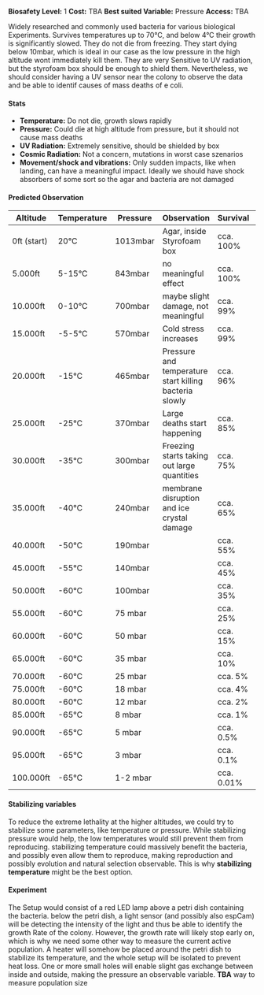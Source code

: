 **Biosafety Level:** 1
**Cost:** TBA
**Best suited Variable:** Pressure
**Access:** TBA

Widely researched and commonly used bacteria for various biological Experiments. Survives temperatures up to 70°C, and below 4°C their growth is significantly slowed. They do not die from freezing. They start dying below 10mbar, which is ideal in our case as the low pressure in the high altitude wont immediately kill them. They are very Sensitive to UV radiation, but the styrofoam box should be enough to shield them. Nevertheless, we should consider having a UV sensor near the colony to observe the data and be able to identif causes of mass deaths of e coli.

#### **Stats**
- **Temperature:** Do not die, growth slows rapidly
- **Pressure:** Could die at high altitude from pressure, but it should not cause mass deaths
- **UV Radiation:** Extremely sensitive, should be shielded by box
- **Cosmic Radiation:** Not a concern, mutations in worst case szenarios
- **Movement/shock and vibrations:** Only sudden impacts, like when landing, can have a meaningful impact. Ideally we should have shock absorbers of some sort so the agar and bacteria are not damaged

#### **Predicted Observation**
| **Altitude** | Temperature | Pressure | Observation                                            | Survival   | Notes |
| ------------ | ----------- | -------- | ------------------------------------------------------ | ---------- | ----- |
| 0ft (start)  | 20°C        | 1013mbar | Agar, inside Styrofoam box                             | cca. 100%  |       |
| 5.000ft      | 5-15°C      | 843mbar  | no meaningful effect                                   | cca. 100%  |       |
| 10.000ft     | 0-10°C      | 700mbar  | maybe slight damage, not meaningful                    | cca. 99%   |       |
| 15.000ft     | -5-5°C      | 570mbar  | Cold stress increases                                  | cca. 99%   |       |
| 20.000ft     | -15°C       | 465mbar  | Pressure and temperature start killing bacteria slowly | cca. 96%   |       |
| 25.000ft     | -25°C       | 370mbar  | Large deaths start happening                           | cca. 85%   |       |
| 30.000ft     | -35°C       | 300mbar  | Freezing starts taking out large quantities            | cca. 75%   |       |
| 35.000ft     | -40°C       | 240mbar  | membrane disruption and ice crystal damage             | cca. 65%   |       |
| 40.000ft     | -50°C       | 190mbar  |                                                        | cca. 55%   |       |
| 45.000ft     | -55°C       | 140mbar  |                                                        | cca. 45%   |       |
| 50.000ft     | -60°C       | 100mbar  |                                                        | cca. 35%   |       |
| 55.000ft     | -60°C       | 75 mbar  |                                                        | cca. 25%   |       |
| 60.000ft     | -60°C       | 50 mbar  |                                                        | cca. 15%   |       |
| 65.000ft     | -60°C       | 35 mbar  |                                                        | cca. 10%   |       |
| 70.000ft     | -60°C       | 25 mbar  |                                                        | cca. 5%    |       |
| 75.000ft     | -60°C       | 18 mbar  |                                                        | cca. 4%    |       |
| 80.000ft     | -60°C       | 12 mbar  |                                                        | cca. 2%    |       |
| 85.000ft     | -65°C       | 8 mbar   |                                                        | cca. 1%    |       |
| 90.000ft     | -65°C       | 5 mbar   |                                                        | cca. 0.5%  |       |
| 95.000ft     | -65°C       | 3 mbar   |                                                        | cca. 0.1%  |       |
| 100.000ft    | -65°C       | 1-2 mbar |                                                        | cca. 0.01% |       |

#### **Stabilizing variables**
To reduce the extreme lethality at the higher altitudes, we could try to stabilize some parameters, like temperature or pressure. While stabilizing pressure would help, the low temperatures would still prevent them from reproducing. stabilizing temperature could massively benefit the bacteria, and possibly even allow them to reproduce, making reproduction and possibly evolution and natural selection observable. This is why **stabilizing temperature** might be the best option.

#### **Experiment**
The Setup would consist of a red LED lamp above a petri dish containing the bacteria. below the petri dish, a light sensor (and possibly also espCam) will be detecting the intensity of the light and thus be able to identify the growth Rate of the colony. However, the growth rate will likely stop early on, which is why we need some other way to measure the current active population. A heater will somehow be placed around the petri dish to stabilize its temperature, and the whole setup will be isolated to prevent heat loss. One or more small holes will enable slight gas exchange between inside and outside, making the pressure an observable variable. **TBA** way to measure population size